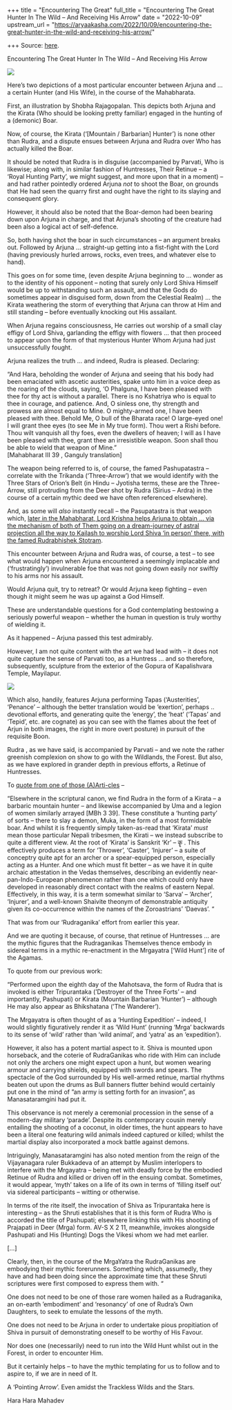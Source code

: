 +++
title = "Encountering The Great"
full_title = "Encountering The Great Hunter In The Wild – And Receiving His Arrow"
date = "2022-10-09"
upstream_url = "https://aryaakasha.com/2022/10/09/encountering-the-great-hunter-in-the-wild-and-receiving-his-arrow/"

+++
Source: [here](https://aryaakasha.com/2022/10/09/encountering-the-great-hunter-in-the-wild-and-receiving-his-arrow/).

Encountering The Great Hunter In The Wild – And Receiving His Arrow

![](https://aryaakasha.files.wordpress.com/2022/10/tumblr_18e3340a9e0604be0147539755459f30_a0a2ed4d_1280.jpg?w=1024)

Here’s two depictions of a most particular encounter between Arjuna and … a certain Hunter (and His Wife), in the course of the Mahabharata.

First, an illustration by Shobha Rajagopalan. This depicts both Arjuna and the Kirata (Who should be looking pretty familiar) engaged in the hunting of a (demonic) Boar.

Now, of course, the Kirata (‘\[Mountain / Barbarian\] Hunter’) is none other than Rudra, and a dispute ensues between Arjuna and Rudra over Who has actually killed the Boar.

It should be noted that Rudra is in disguise (accompanied by Parvati, Who is likewise; along with, in similar fashion of Huntresses, Their Retinue – a ‘Royal Hunting Party’, we might suggest, and more upon that in a moment) – and had rather pointedly ordered Arjuna *not* to shoot the Boar, on grounds that He had seen the quarry first and ought have the right to its slaying and consequent glory.

However, it should also be noted that the Boar-demon had been bearing down upon Arjuna in charge, and that Arjuna’s shooting of the creature had been also a logical act of self-defence.

So, both having shot the boar in such circumstances – an argument breaks out. Followed by Arjuna … straight-up getting into a fist-fight with the Lord (having previously hurled arrows, rocks, even trees, and whatever else to hand).

This goes on for some time, (even despite Arjuna beginning to … wonder as to the identity of his opponent – noting that surely only Lord Shiva Himself would be up to withstanding such an assault, and that the Gods do sometimes appear in disguised form, down from the Celestial Realm) … the Kirata weathering the storm of everything that Arjuna can throw at Him and still standing – before eventually knocking out His assailant.

When Arjuna regains consciousness, He carries out worship of a small clay effigy of Lord Shiva, garlanding the effigy with flowers … that then proceed to appear upon the form of that mysterious Hunter Whom Arjuna had just unsuccessfully fought.

Arjuna realizes the truth … and indeed, Rudra is pleased. Declaring:

“And Hara, beholding the wonder of Arjuna and seeing that his body had been emaciated with ascetic austerities, spake unto him in a voice deep as the roaring of the clouds, saying, ‘O Phalguna, I have been pleased with thee for thy act is without a parallel. There is no Kshatriya who is equal to thee in courage, and patience. And, O sinless one, thy strength and prowess are almost equal to Mine. O mighty-armed one, I have been pleased with thee. Behold Me, O bull of the Bharata race! O large-eyed one! I will grant thee eyes (to see Me in My true form). Thou wert a Rishi before. Thou wilt vanquish all thy foes, even the dwellers of heaven; I will as I have been pleased with thee, grant thee an irresistible weapon. Soon shall thou be able to wield that weapon of Mine.”  
\[Mahabharat III 39 , Ganguly translation\]

The weapon being referred to is, of course, the famed Pashupatastra – correlate with the Trikanda (‘Three-Arrow’) that we would identify with the Three Stars of Orion’s Belt (in Hindu – Jyotisha terms, these are the Three-Arrow, still protruding from the Deer shot by Rudra (Sirius – Ardra) in the course of a certain mythic deed we have often referenced elsewhere).

And, as some will *also* instantly recall – the Pasupatastra is that weapon which, [later in the Mahabharat, Lord Krishna helps Arjuna to obtain … via the mechanism of both of Them going on a dream-journey of astral projection all the way to Kailash to worship Lord Shiva ‘in person’ there, with the famed Rudrabhishek Stotram](https://aryaakasha.com/2021/11/17/shiva-krishna-arjuna-and-attaining-the-weapon-of-ones-dreams/).

This encounter between Arjuna and Rudra was, of course, a test – to see what would happen when Arjuna encountered a seemingly implacable and (‘frustratingly’) invulnerable foe that was not going down easily nor swiftly to his arms nor his assault.

Would Arjuna quit, try to retreat? Or would Arjuna keep fighting – even though it might seem he was up against a God Himself.

These are understandable questions for a God contemplating bestowing a seriously powerful weapon – whether the human in question is truly worthy of wielding it.

As it happened – Arjuna passed this test admirably.

However, I am not quite content with the art we had lead with – it does not quite capture the sense of Parvati too, as a Huntress … and so therefore, subsequently, sculpture from the exterior of the Gopura of Kapalishvara Temple, Mayilapur.

![](https://aryaakasha.files.wordpress.com/2022/10/arjuna-8.jpg?w=880)

Which also, handily, features Arjuna performing Tapas (‘Austerities’, ‘Penance’ – although the better translation would be ‘exertion’, perhaps .. devotional efforts, and generating quite the ‘energy’, the ‘heat’ (‘Tapas’ and ‘Tepid’, etc. are cognate) as you can see with the flames about the feet of Arjun in both images, the right in more overt posture) in pursuit of the requisite Boon.

Rudra , as we have said, is accompanied by Parvati – and we note the rather greenish complexion on show to go with the Wildlands, the Forest. But also, as we have explored in grander depth in previous efforts, a Retinue of Huntresses.

To [quote from one of those (A)Arti-cles](https://aryaakasha.com/2022/03/08/rudraganika-a-study-in-eternal-return-as-manifested-through-the-sky-fathers-female-retinue-across-the-indo-european-world/) –

“Elsewhere in the scriptural canon, we find Rudra in the form of a Kirata – a barbaric mountain hunter – and likewise accompanied by Uma and a legion of women similarly arrayed \[MBh 3 39\]. These constitute a ‘hunting party’ of sorts – there to slay a demon, Muka, in the form of a most formidable boar. And whilst it is frequently simply taken-as-read that ‘Kirata’ *must* mean those particular Nepali tribesmen, the Kirati – we instead subscribe to quite a different view. At the root of ‘Kirata’ is Sanskrit ‘Kr’ – कॄ . This effectively produces a term for ‘Thrower’, ‘Caster’, ‘Injurer’ – a suite of conceptry quite apt for an archer or a spear-equipped person, especially acting as a Hunter. And one which must fit better – as we have it in quite archaic attestation in the Vedas themselves, describing an evidently near-pan-Indo-European phenomenon rather than one which could only have developed in reasonably direct contact with the realms of eastern Nepal. Effectively, in this way, it is a term somewhat similar to ‘Sarva’ – ‘Archer’, ‘Injurer’, and a well-known Shaivite theonym of demonstrable antiquity given its co-occurrence within the names of the Zoroastrians’ ‘Daevas’. “

That was from our ‘Rudraganika’ effort from earlier this year.

And we are quoting it because, of course, that retinue of Huntresses … are the mythic figures that the Rudraganikas Themselves thence embody in sidereal terms in a mythic re-enactment in the Mrgayatra \[‘Wild Hunt’\] rite of the Agamas.

To quote from our previous work:

“Performed upon the eighth day of the Mahotsava, the form of Rudra that is invoked is either Tripurantaka (’Destroyer of the Three Forts’ – and importantly, Pashupati) or Kirata (Mountain Barbarian ’Hunter’) – although He may also appear as Bhikshatana (’The Wanderer’).

The Mrgayatra is often thought of as a ’Hunting Expedition’ – indeed, I would slightly figuratively render it as ’Wild Hunt’ (running ‘Mrga’ backwards to its sense of ‘wild’ rather than ‘wild animal’, and ‘yatra’ as an ‘expedition’).

However, it also has a potent martial aspect to it. Shiva is mounted upon horseback, and the coterie of RudraGanikas who ride with Him can include not only the archers one might expect upon a hunt, but women wearing armour and carrying shields, equipped with swords and spears. The spectacle of the God surrounded by His well-armed retinue, martial rhythms beaten out upon the drums as Bull banners flutter behind would certainly put one in the mind of ”an army is setting forth for an invasion”, as Manasataramgini had put it.

This observance is not merely a ceremonial procession in the sense of a modern-day military ‘parade’. Despite its contemporary cousin merely entailing the shooting of a coconut, in older times, the hunt appears to have been a literal one featuring wild animals indeed captured or killed; whilst the martial display also incorporated a mock battle against demons.

Intriguingly, Manasataramgini has also noted mention from the reign of the Vijayanagara ruler Bukkadeva of an attempt by Muslim interlopers to interfere with the Mrgayatra – being met with deadly force by the embodied Retinue of Rudra and killed or driven off in the ensuing combat. Sometimes, it would appear, ‘myth’ takes on a life of its own in terms of ‘filling itself out’ via sidereal participants – witting or otherwise.

In terms of the rite itself, the invocation of Shiva as Tripurantaka here is interesting – as the Shruti establishes that it is this form of Rudra Who is accorded the title of Pashupati; elsewhere linking this with His shooting of Prajapati in Deer (Mrga) form. AV-S X 2 11, meanwhile, invokes alongside Pashupati and His (Hunting) Dogs the Vikesi whom we had met earlier.

\[…\]

Clearly, then, in the course of the MrgaYatra the RudraGanikas are embodying their mythic forerunners. Something which, assumedly, they have and had been doing since the approximate time that these Shruti scriptures were first composed to express them with. “

One does not need to be one of those rare women hailed as a Rudraganika, an on-earth ’embodiment’ and ‘resonancy’ of one of Rudra’s Own Daughters, to seek to emulate the lessons of the myth.

One does not need to be Arjuna in order to undertake pious propitiation of Shiva in pursuit of demonstrating oneself to be worthy of His Favour.

Nor does one (necessarily) need to run into the Wild Hunt whilst out in the Forest, in order to encounter Him.

But it certainly helps – to have the mythic templating for us to follow and to aspire to, if we are in need of It.

A ‘Pointing Arrow’. Even amidst the Trackless Wilds and the Stars.

Hara Hara Mahadev
